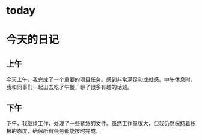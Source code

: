 # today

# 今天的日记

上午
--------

今天上午，我完成了一个重要的项目任务。感到非常满足和成就感。中午休息时，我和同事们一起出去吃了午餐，聊了很多有趣的话题。

下午
--------

下午，我继续工作，处理了一些紧急的文件。虽然工作量很大，但我仍然保持着积极的态度，确保所有任务都能按时完成。
